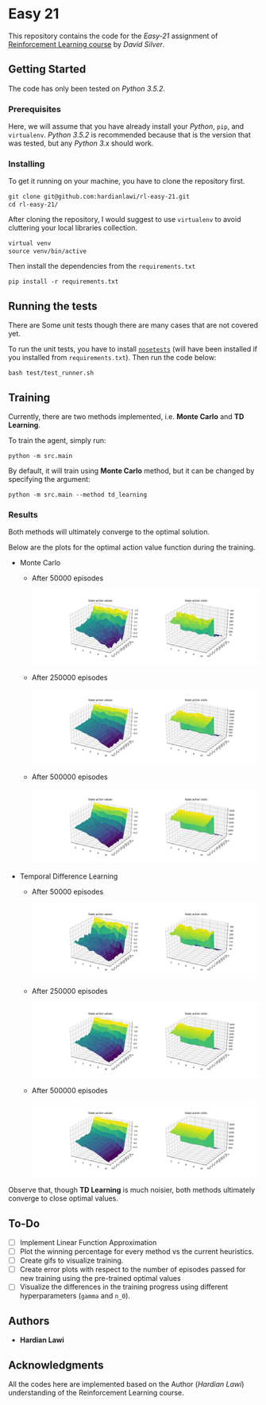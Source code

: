 # Easy 21

This repository contains the code for the *Easy-21* assignment of [Reinforcement Learning course](http://www0.cs.ucl.ac.uk/staff/d.silver/web/Teaching.html) by *David Silver*.

## Getting Started

The code has only been tested on *Python 3.5.2*.

### Prerequisites

Here, we will assume that you have already install your *Python*, `pip`, and `virtualenv`. *Python 3.5.2* is recommended because that is the version that was tested, but any *Python 3.x* should work.

### Installing

To get it running on your machine, you have to clone the repository first.

```
git clone git@github.com:hardianlawi/rl-easy-21.git
cd rl-easy-21/
```

After cloning the repository, I would suggest to use `virtualenv` to avoid cluttering your local libraries collection.

```
virtual venv
source venv/bin/active
```

Then install the dependencies from the `requirements.txt`

```
pip install -r requirements.txt
```

## Running the tests

There are Some unit tests though there are many cases that are not covered yet.

To run the unit tests, you have to install [`nosetests`](https://nose.readthedocs.io/en/latest/) (will have been installed if you installed from `requirements.txt`). Then run the code below:

```
bash test/test_runner.sh
```

## Training

Currently, there are two methods implemented, i.e. **Monte Carlo** and **TD Learning**.

To train the agent, simply run:

```
python -m src.main
```

By default, it will train using **Monte Carlo** method, but it can be changed by specifying the argument:

```
python -m src.main --method td_learning
```

### Results

Both methods will ultimately converge to the optimal solution.

Below are the plots for the optimal action value function during the training.

* Monte Carlo

    - After 50000 episodes

        ![](imgs/monte_carlo/agent_iter_50000.png)

    - After 250000 episodes

        ![](imgs/monte_carlo/agent_iter_250000.png)

    - After 500000 episodes

        ![](imgs/monte_carlo/agent.png)

* Temporal Difference Learning

    - After 50000 episodes

        ![](imgs/td_learning/agent_iter_50000.png)

    - After 250000 episodes

        ![](imgs/td_learning/agent_iter_250000.png)

    - After 500000 episodes

        ![](imgs/td_learning/agent.png)

Observe that, though **TD Learning** is much noisier, both methods ultimately converge to close optimal values.

## To-Do

- [ ] Implement Linear Function Approximation
- [ ] Plot the winning percentage for every method vs the current heuristics.
- [ ] Create gifs to visualize training.
- [ ] Create error plots with respect to the number of episodes passed for new training using the pre-trained optimal values
- [ ] Visualize the differences in the training progress using different hyperparameters (`gamma` and `n_0`).

## Authors

* **Hardian Lawi**

## Acknowledgments

All the codes here are implemented based on the Author (*Hardian Lawi*) understanding of the Reinforcement Learning course.